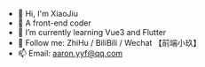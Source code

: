 - 👋 Hi, I'm XiaoJiu
- 👀 A front-end coder
- 🌱 I’m currently learning Vue3 and Flutter
- 💞️ Follow me: ZhiHu / BiliBili / Wechat 【前端小玖】
- 📫 Email: aaron.yyf@qq.com

<!---
imxiaoer/imxiaoer is a ✨ special ✨ repository because its `README.md` (this file) appears on your GitHub profile.
You can click the Preview link to take a look at your changes.
--->

